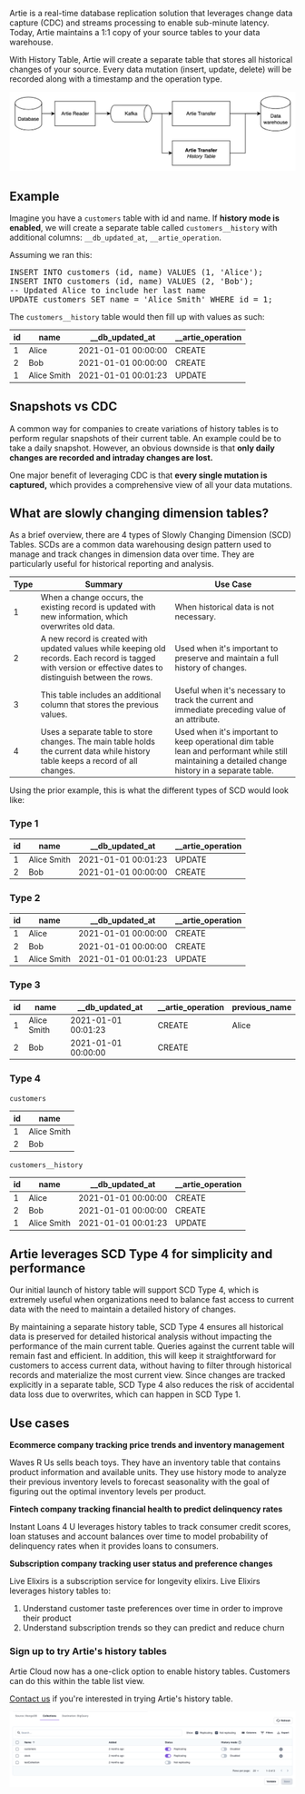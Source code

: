 Artie is a real-time database replication solution that leverages change data capture (CDC) and streams processing to enable sub-minute latency. 
Today, Artie maintains a 1:1 copy of your source tables to your data warehouse.

With History Table, Artie will create a separate table that stores all historical changes of your source. 
Every data mutation (insert, update, delete) will be recorded along with a timestamp and the operation type.

![img.png](architecture.png)

## Example

Imagine you have a `customers` table with id and name. If **history mode is enabled**, we will create a separate table called `customers__history` with additional columns: `__db_updated_at`, `__artie_operation`.

Assuming we ran this:

<pre>
INSERT INTO customers (id, name) VALUES (1, 'Alice');
INSERT INTO customers (id, name) VALUES (2, 'Bob');
-- Updated Alice to include her last name
UPDATE customers SET name = 'Alice Smith' WHERE id = 1;
</pre>

The `customers__history` table would then fill up with values as such:

| id | 	name        | 	__db_updated_at	     | __artie_operation |
|----|--------------|-----------------------|-------------------|
| 1  | 	Alice       | 	2021-01-01 00:00:00  | 	CREATE           |
| 2  | 	Bob         | 	2021-01-01 00:00:00	 | CREATE            |
| 1  | 	Alice Smith | 	2021-01-01 00:01:23	 | UPDATE            |

## Snapshots vs CDC

A common way for companies to create variations of history tables is to perform regular snapshots of their current table. 
An example could be to take a daily snapshot. However, an obvious downside is that **only daily changes are recorded and intraday changes are lost.**

One major benefit of leveraging CDC is that **every single mutation is captured,** which provides a comprehensive view of all your data mutations.

## What are slowly changing dimension tables?

As a brief overview, there are 4 types of Slowly Changing Dimension (SCD) Tables. SCDs are a common data warehousing design pattern used to manage and track changes in dimension data over time. 
They are particularly useful for historical reporting and analysis.


| Type	 | Summary                                                                                                                                                        | Use Case                                                                                                                                          |
|-------|----------------------------------------------------------------------------------------------------------------------------------------------------------------|---------------------------------------------------------------------------------------------------------------------------------------------------|
| 1	    | When a change occurs, the existing record is updated with new information, which overwrites old data.	                                                         | When historical data is not necessary.                                                                                                            |
| 2	    | A new record is created with updated values while keeping old records. Each record is tagged with version or effective dates to distinguish between the rows.	 | Used when it's important to preserve and maintain a full history of changes.                                                                      |
| 3	    | This table includes an additional column that stores the previous values.	                                                                                     | Useful when it's necessary to track the current and immediate preceding value of an attribute.                                                    |
| 4	    | Uses a separate table to store changes. The main table holds the current data while history table keeps a record of all changes.	                              | Used when it's important to keep operational dim table lean and performant while still maintaining a detailed change history in a separate table. |

Using the prior example, this is what the different types of SCD would look like:

### Type 1

| id	 | name	       | __db_updated_at	      | __artie_operation | 
|-----|-------------|-----------------------|-------------------|
| 1	  | Alice Smith | 	2021-01-01 00:01:23	 | UPDATE            | 
| 2	  | Bob	        | 2021-01-01 00:00:00	  | CREATE            | 


### Type 2

| id | name        | __db_updated_at     | __artie_operation |
|----|-------------|---------------------|-------------------|
| 1  | Alice       | 2021-01-01 00:00:00 | CREATE            |
| 2  | Bob         | 2021-01-01 00:00:00 | CREATE            |
| 1  | Alice Smith | 2021-01-01 00:01:23 | UPDATE            |


### Type 3

| id | name        | __db_updated_at     | __artie_operation | previous_name |
|----|-------------|---------------------|-------------------|---------------|
| 1  | Alice Smith | 2021-01-01 00:01:23 | CREATE            | Alice         |
| 2  | Bob         | 2021-01-01 00:00:00 | CREATE            |               |


### Type 4

`customers`

| id | 	name        |
|----|--------------|
| 1  | 	Alice Smith |
| 2  | 	Bob         |

`customers__history`

| id | name        | __db_updated_at     | __artie_operation |
|----|-------------|---------------------|-------------------|
| 1  | Alice       | 2021-01-01 00:00:00 | CREATE            |
| 2  | Bob         | 2021-01-01 00:00:00 | CREATE            |
| 1  | Alice Smith | 2021-01-01 00:01:23 | UPDATE            |


## Artie leverages SCD Type 4 for simplicity and performance

Our initial launch of history table will support SCD Type 4, which is extremely useful when organizations need to balance fast access to current data with the need to maintain a detailed history of changes.

By maintaining a separate history table, SCD Type 4 ensures all historical data is preserved for detailed historical analysis without impacting the performance of the main current table. Queries against the current table will remain fast and efficient. In addition, this will keep it straightforward for customers to access current data, without having to filter through historical records and materialize the most current view. Since changes are tracked explicitly in a separate table, SCD Type 4 also reduces the risk of accidental data loss due to overwrites, which can happen in SCD Type 1.

## Use cases

**Ecommerce company tracking price trends and inventory management**

Waves R Us sells beach toys. They have an inventory table that contains product information and available units. 
They use history mode to analyze their previous inventory levels to forecast seasonality with the goal of figuring out the optimal inventory levels per product.

**Fintech company tracking financial health to predict delinquency rates**

Instant Loans 4 U leverages history tables to track consumer credit scores, loan statuses and account balances over time to model probability of delinquency rates when it provides loans to consumers.

**Subscription company tracking user status and preference changes**

Live Elixirs is a subscription service for longevity elixirs. Live Elixirs leverages history tables to:
1. Understand customer taste preferences over time in order to improve their product
2. Understand subscription trends so they can predict and reduce churn

### Sign up to try Artie's history tables

Artie Cloud now has a one-click option to enable history tables. Customers can do this within the table list view.

[Contact us](https://www.artie.com/contact) if you're interested in trying Artie's history table.

![img_1.png](history_mode.png)
